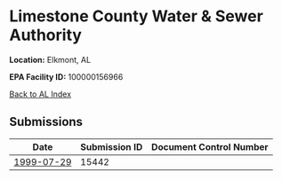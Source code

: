 # Limestone County Water & Sewer Authority

**Location:** Elkmont, AL

**EPA Facility ID:** 100000156966

[Back to AL Index](../../index.md)

## Submissions

| Date | Submission ID | Document Control Number |
|------|--------------|-------------------------|
| [1999-07-29](submissions/15442.md) | 15442 |  |
